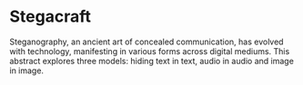 # Stegacraft
Steganography, an ancient art of concealed communication, has evolved with technology,  manifesting in various forms across digital mediums. This abstract explores three models:  hiding text in text, audio in audio and image in image. 
